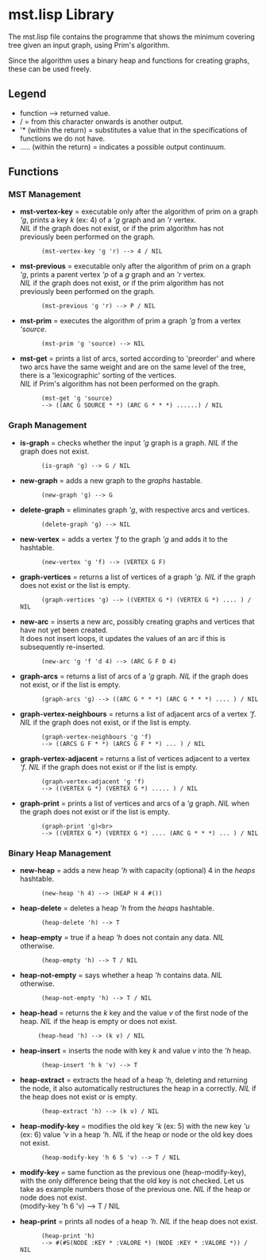 # mst.lisp Library
The mst.lisp file contains the programme that shows the minimum covering tree given an input graph, using Prim's algorithm.<br>

Since the algorithm uses a binary heap and functions for creating graphs, these can be used freely.<br>


## Legend 
* function --> returned value.
* / = from this character onwards is another output.
* '* (within the return) = substitutes a value that in the specifications of functions we do not have.
* ..... (within the return) = indicates a possible output continuum.



## Functions

### MST Management

* **mst-vertex-key** = executable only after the algorithm of prim on a graph *'g*, prints a key *k* (ex: 4) of a *'g* graph and an *'r* vertex.<br>
		    *NIL* if the graph does not exist, or if the prim algorithm has not previously been performed on the graph.<br>

			(mst-vertex-key 'g 'r) --> 4 / NIL

* **mst-previous** = executable only after the algorithm of prim on a graph *'g*, prints a parent vertex *'p* of a *g* graph and an *'r* vertex.<br>
		*NIL* if the graph does not exist, or if the prim algorithm has not previously been performed on the graph.<br>
		   
			(mst-previous 'g 'r) --> P / NIL


* **mst-prim** = executes the algorithm of prim a graph *'g* from a vertex *'source*.<br>
	       
			(mst-prim 'g 'source) --> NIL


* **mst-get** = prints a list of arcs, sorted according to 'preorder' and where two arcs have the same weight and are on the same level of the tree, there is a 'lexicographic' sorting of the vertices.<br>
	      *NIL* if Prim's algorithm has not been performed on the graph.<br>

			(mst-get 'g 'source)
			--> ((ARC G SOURCE * *) (ARC G * * *) ......) / NIL

### Graph Management

* **is-graph** = checks whether the input *'g* graph is a graph. *NIL* if the graph does not exist.<br>
	       
			(is-graph 'g) --> G / NIL 


* **new-graph** = adds a new graph to the *graphs* hastable. <br>

			(new-graph 'g) --> G


* **delete-graph** = eliminates graph *'g*, with respective arcs and vertices.<br>

			(delete-graph 'g) --> NIL 


* **new-vertex** = adds a vertex *'f* to the graph *'g* and adds it to the hashtable.<br>
		 
			(new-vertex 'g 'f) --> (VERTEX G F)


* **graph-vertices** = returns a list of vertices of a graph *'g*. *NIL* if the graph does not exist or the list is empty.<br>
		     
			(graph-vertices 'g) --> ((VERTEX G *) (VERTEX G *) .... ) / NIL


* **new-arc** = inserts a new arc, possibly creating graphs and vertices that have not yet been created.<br>
		It does not insert loops, it updates the values of an arc if this is subsequently re-inserted.<br>
	      
			(new-arc 'g 'f 'd 4) --> (ARC G F D 4)


* **graph-arcs** = returns a list of arcs of a *'g* graph. *NIL* if the graph does not exist, or if the list is empty.<br>
		 
			(graph-arcs 'g) --> ((ARC G * * *) (ARC G * * *) .... ) / NIL 


* **graph-vertex-neighbours** = returns a list of adjacent arcs  of a vertex *'f*. *NIL* if the graph does not exist, or if the list is empty.<br>
			      
			(graph-vertex-neighbours 'g 'f)
			--> ((ARCS G F * *) (ARCS G F * *) ... ) / NIL


* **graph-vertex-adjacent** = returns a list of vertices adjacent to a vertex *'f*. *NIL* if the graph does not exist or if the list is empty.<br>
			    
			(graph-vertex-adjacent 'g 'f)
			--> ((VERTEX G *) (VERTEX G *) ..... ) / NIL


* **graph-print** = prints a list of vertices and arcs of a *'g* graph. *NIL* when the graph does not exist or if the list is empty.<br>
	
			(graph-print 'g)<br>
			--> ((VERTEX G *) (VERTEX G *) .... (ARC G * * *) ... ) / NIL


### Binary Heap Management

* **new-heap** = adds a new heap *'h* with capacity (optional) 4 in the *heaps* hashtable.<br>
	       
			(new-heap 'h 4) --> (HEAP H 4 #())


* **heap-delete** = deletes a heap *'h* from the *heaps* hashtable.<br>

			(heap-delete 'h) --> T 


* **heap-empty** = true if a heap *'h* does not contain any data. *NIL* otherwise.<br>
		 
			(heap-empty 'h) --> T / NIL


* **heap-not-empty** = says whether a heap *'h* contains data. *NIL* otherwise.<br>
		     
			(heap-not-empty 'h) --> T / NIL


*  **heap-head** = returns the *k* key and the value *v* of the first node of the heap. *NIL* if the heap is empty or does not exist.<br>
		
			(heap-head 'h) --> (k v) / NIL 

* **heap-insert** = inserts the node with key *k* and value *v* into the *'h* heap.<br>

			(heap-insert 'h k 'v) --> T


* **heap-extract** = extracts the head of a heap *'h*, deleting and returning the node, it also automatically restructures the heap in a correctly. *NIL* if the heap does not exist or is empty.<br>
		   
			(heap-extract 'h) --> (k v) / NIL 


* **heap-modify-key** = modifies the old key *'k* (ex: 5) with the new key *'u* (ex: 6) value *'v* in a heap *'h*. *NIL* if the heap or node or the old key does not exist.<br>
		      
			(heap-modify-key 'h 6 5 'v) --> T / NIL


*  **modify-key** = same function as the previous one (heap-modify-key), with the only difference being that the old key is not checked. Let us take as example numbers those of the previous one. *NIL* if the heap or node does not exist.<br>
			(modify-key 'h 6 'v) --> T / NIL


* **heap-print** = prints all nodes of a heap *'h*. *NIL* if the heap does not exist.<br>
		 
			(heap-print 'h)
			--> #(#S(NODE :KEY * :VALORE *) (NODE :KEY * :VALORE *)) / NIL
